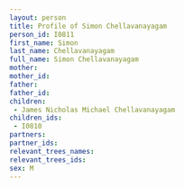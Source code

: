 ```yaml
---
layout: person
title: Profile of Simon Chellavanayagam
person_id: I0811
first_name: Simon
last_name: Chellavanayagam
full_name: Simon Chellavanayagam
mother: 
mother_id: 
father: 
father_id: 
children:
 - James Nicholas Michael Chellavanayagam
children_ids:
 - I0810
partners:
partner_ids:
relevant_trees_names:
relevant_trees_ids:
sex: M
---
```


